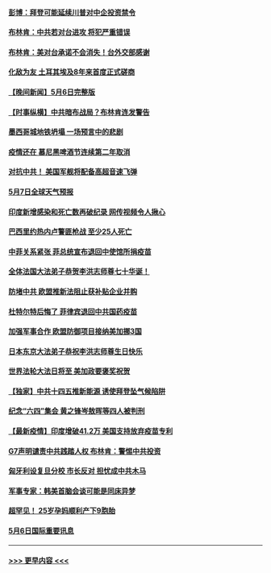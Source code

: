 #### [彭博：拜登可能延续川普对中企投资禁令](../pages/prog202/a103112701.md?t=05071401) 
#### [布林肯：中共若对台进攻 将犯严重错误](../pages/prog202/a103112653.md?t=05071401) 
#### [布林肯：美对台承诺不会消失！台外交部感谢](../pages/prog202/a103111829.md?t=05071401) 
#### [化敌为友 土耳其埃及8年来首度正式磋商](../pages/prog202/a103112612.md?t=05071401) 
#### [【晚间新闻】5月6日完整版](../pages/prog202/a103112555.md?t=05071401) 
#### [【时事纵横】中共暗布战局？布林肯连发警告](../pages/prog202/a103112517.md?t=05071401) 
#### [墨西哥城地铁坍塌 一场预言中的悲剧](../pages/prog202/a103111679.md?t=05071401) 
#### [疫情还在 慕尼黑啤酒节连续第二年取消](../pages/prog202/a103110762.md?t=05071401) 
#### [对抗中共！ 美国军舰将配备高超音速飞弹](../pages/prog202/a103112006.md?t=05071401) 
#### [5月7日全球天气预报](../pages/prog202/a103112454.md?t=05071401) 
#### [印度新增感染和死亡数再破纪录 网传视频令人揪心](../pages/prog202/a103112342.md?t=05071401) 
#### [巴西里约热内卢警匪枪战 至少25人死亡](../pages/prog202/a103112412.md?t=05071401) 
#### [中菲关系紧张 菲总统宣布退回中使馆所捐疫苗](../pages/prog202/a103112325.md?t=05071401) 
#### [全体法国大法弟子恭贺李洪志师尊七十华诞！](../pages/prog202/a103112374.md?t=05071401) 
#### [防堵中共 欧盟推新法阻止获补贴企业并购](../pages/prog202/a103112326.md?t=05071401) 
#### [杜特尔特后悔了 菲律宾退回中共国药疫苗](../pages/prog202/a103112356.md?t=05071401) 
#### [加强军事合作 欧盟防御项目接纳美加挪3国](../pages/prog202/a103112134.md?t=05071401) 
#### [日本东京大法弟子恭祝李洪志师尊生日快乐](../pages/prog202/a103112305.md?t=05071401) 
#### [世界法轮大法日将至 美加政要褒奖祝贺](../pages/prog202/a103112218.md?t=05071401) 
#### [【独家】中共十四五推新能源 诱使拜登坠气候陷阱](../pages/prog202/a103112239.md?t=05071401) 
#### [纪念“六四”集会 黄之锋岑敖晖等四人被判刑](../pages/prog202/a103112241.md?t=05071401) 
#### [【最新疫情】印度增破41.2万 美国支持放弃疫苗专利](../pages/prog202/a103112243.md?t=05071401) 
#### [G7声明谴责中共践踏人权 布林肯：警惕中共投资](../pages/prog202/a103112201.md?t=05071401) 
#### [匈牙利设复旦分校 市长反对 担忧成中共木马](../pages/prog202/a103112179.md?t=05071401) 
#### [军事专家：韩美首脑会谈可能是同床异梦](../pages/prog202/a103112141.md?t=05071401) 
#### [超罕见！ 25岁孕妈顺利产下9胞胎](../pages/prog202/a103111915.md?t=05071401) 
#### [5月6日国际重要讯息](../pages/prog202/a103111965.md?t=05071401) 

----
#### [ >>> 更早内容 <<< ](../indexes/prog202-earlier.md)
